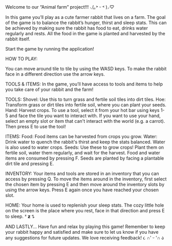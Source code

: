 Welcome to our “Animal farm” project!!! ⸜(｡˃ ᵕ ˂ )⸝♡

In this game you’ll play as a cute farmer rabbit that lives on a farm. The goal of the game is to balance the rabbit’s hunger,
thirst and sleep stats. This can be achieved by making sure the rabbit has food to eat, drinks water regularly and rests.
All the food in the game is planted and harvested by the rabbit itself.

Start the game by running the application!

HOW TO PLAY:

You can move around tile to tile by using the WASD keys. To make the rabbit face in a different direction use the arrow keys.

TOOLS & ITEMS:
In the game, you’ll have access to tools and items to help you take care of your rabbit and the farm!

TOOLS:
Shovel: Use this to turn grass and fertile soil tiles into dirt tiles.
Hoe: Transform grass or dirt tiles into fertile soil, where you can plant your seeds.
Hand: Harvest crops.
To use a tool, select it from your hot bar using keys 1-5 and face the tile you want to interact with. If you want to use your hand, select an empty slot or item that can't interact with the world (e.g. a carrot).
Then press E to use the tool!

ITEMS:
Food: Food items can be harvested from crops you grow.
Water: Drink water to quench the rabbit's thirst and keep the stats balanced. Water is also used to water crops.
Seeds: Use these to grow crops! Plant them on fertile soil, water them regularly, and wait for the harvest.
Food and water items are consumed by pressing F.
Seeds are planted by facing a plantable dirt tile and pressing E.

INVENTORY:
Your items and tools are stored in an inventory that you can access by pressing Q. To move the items around in the inventory, first select the chosen item
by pressing E and then move around the inventory slots by using the arrow keys. Press E again once you have reached your chosen slot.

HOME:
Your home is used to replenish your sleep stats. The cozy little hole on the screen is the place where you rest, face in that direction and press E to sleep. ᶻ 𝘇 𐰁

AND LASTLY...
Have fun and relax by playing this game! Remember to keep your rabbit happy and satisfied and make sure to let us know if you have any suggestions
for future updates. We love receiving feedback!  ૮ ∩' ᵕ '∩ ა
